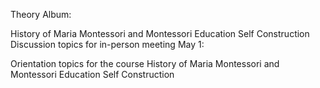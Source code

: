 Theory Album:

History of Maria Montessori and Montessori Education
Self Construction
Discussion topics for in-person meeting May 1:

Orientation topics for the course
History of Maria Montessori and Montessori Education
Self Construction
